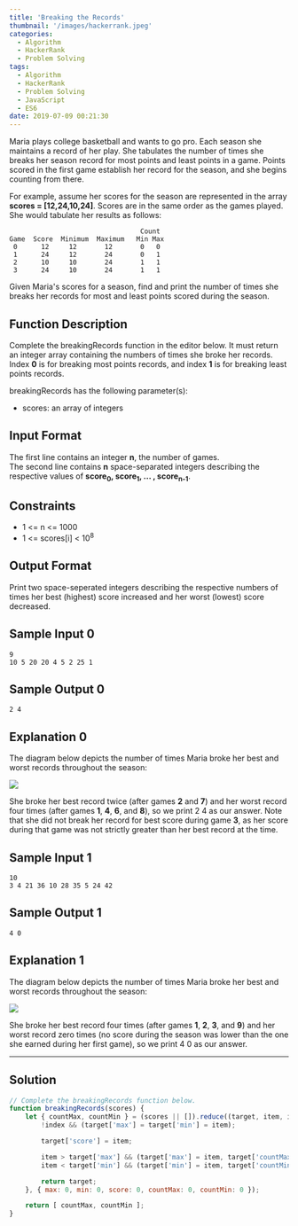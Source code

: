 ```yaml
---
title: 'Breaking the Records'
thumbnail: '/images/hackerrank.jpeg'
categories:
  - Algorithm
  - HackerRank
  - Problem Solving
tags:
  - Algorithm
  - HackerRank
  - Problem Solving
  - JavaScript
  - ES6
date: 2019-07-09 00:21:30
---
```


Maria plays college basketball and wants to go pro. Each season she maintains a record of her play. She tabulates the number of times she breaks her season record for most points and least points in a game. Points scored in the first game establish her record for the season, and she begins counting from there.<br/>

<!-- more -->

For example, assume her scores for the season are represented in the array **scores = [12,24,10,24]**. Scores are in the same order as the games played. She would tabulate her results as follows:<br/>

```
                                 Count
Game  Score  Minimum  Maximum   Min Max
 0      12     12       12       0   0
 1      24     12       24       0   1
 2      10     10       24       1   1
 3      24     10       24       1   1
```

Given Maria's scores for a season, find and print the number of times she breaks her records for most and least points scored during the season.

## Function Description

Complete the breakingRecords function in the editor below. It must return an integer array containing the numbers of times she broke her records. Index **0** is for breaking most points records, and index **1** is for breaking least points records.

breakingRecords has the following parameter(s):

- scores: an array of integers

## Input Format

The first line contains an integer **n**, the number of games. <br/>
The second line contains **n** space-separated integers describing the respective values of **score<sub>0</sub>, score<sub>1</sub>, ... , score<sub>n-1</sub>**.<br/>

## Constraints 

- 1 <= n <= 1000
- 1 <= scores[i] < 10<sup>8</sup>

## Output Format

Print two space-seperated integers describing the respective numbers of times her best (highest) score increased and her worst (lowest) score decreased.

## Sample Input 0

```
9
10 5 20 20 4 5 2 25 1
```

## Sample Output 0

```
2 4
```

## Explanation 0
   
The diagram below depicts the number of times Maria broke her best and worst records throughout the season:<br/>

![](https://s3.amazonaws.com/hr-assets/0/1487360234-6bca5c518d-breakingbest3.png)

She broke her best record twice (after games **2** and **7**) and her worst record four times (after games **1**, **4**, **6**, and **8**), so we print 2 4 as our answer. Note that she did not break her record for best score during game **3**, as her score during that game was not strictly greater than her best record at the time.

## Sample Input 1

```
10
3 4 21 36 10 28 35 5 24 42
```

## Sample Output 1

```
4 0
```

## Explanation 1
   
The diagram below depicts the number of times Maria broke her best and worst records throughout the season:<br/>

![](https://s3.amazonaws.com/hr-assets/0/1487360375-aee4388234-breakingbest5.png)

She broke her best record four times (after games **1**, **2**, **3**, and **9**) and her worst record zero times (no score during the season was lower than the one she earned during her first game), so we print 4 0 as our answer.


---

## Solution

```javascript
// Complete the breakingRecords function below.
function breakingRecords(scores) {
    let { countMax, countMin } = (scores || []).reduce((target, item, index) => {
        !index && (target['max'] = target['min'] = item);

        target['score'] = item;

        item > target['max'] && (target['max'] = item, target['countMax']++);
        item < target['min'] && (target['min'] = item, target['countMin']++);

        return target;
    }, { max: 0, min: 0, score: 0, countMax: 0, countMin: 0 });

    return [ countMax, countMin ];
}
```
